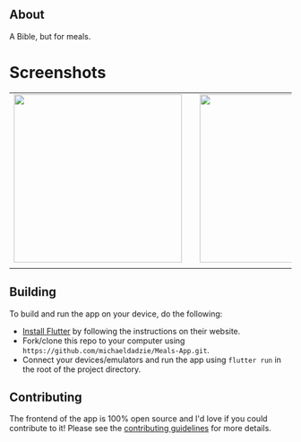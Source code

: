 
## About

A Bible, but for meals.

# Screenshots
|  | |  |
| :---: | --- | :---: |
| <img src="https://github.com/michaeldadzie/Meals-App/blob/master/Screenshots/meal.png" width="300"> || <img src="https://github.com/michaeldadzie/Meals-App/blob/master/Screenshots/fav.png" width="300"> |
|  ||  |

## Building

To build and run the app on your device, do the following:

-   [Install Flutter](https://flutter.dev/docs/get-started/install/) by following the instructions on their website.
-   Fork/clone this repo to your computer using `https://github.com/michaeldadzie/Meals-App.git`.
-   Connect your devices/emulators and run the app using `flutter run` in the root of the project directory.

## Contributing

The frontend of the app is 100% open source and I'd love if you could contribute to it! Please see the [contributing guidelines](CONTRIBUTING.md) for more details.
